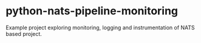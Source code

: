 # python-nats-pipeline-monitoring
Example project exploring monitoring, logging and instrumentation of NATS based project.
